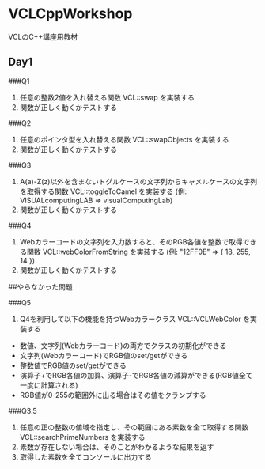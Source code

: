 VCLCppWorkshop
==============

VCLのC++講座用教材

Day1
--------------
###Q1
1. 任意の整数2値を入れ替える関数 VCL::swap を実装する
2. 関数が正しく動くかテストする

###Q2
1. 任意のポインタ型を入れ替える関数 VCL::swapObjects を実装する
2. 関数が正しく動くかテストする

###Q3
1. A(a)-Z(z)以外を含まないトグルケースの文字列からキャメルケースの文字列を取得する関数 VCL::toggleToCamel を実装する 
   (例: VISUALcomputingLAB => visualComputingLab)
2. 関数が正しく動くかテストする

###Q4
1. Webカラーコードの文字列を入力数すると、そのRGB各値を整数で取得できる関数 VCL::webColorFromString を実装する
   (例: "12FF0E" => { 18, 255, 14 })
2. 関数が正しく動くかテストする

##やらなかった問題

###Q5
1. Q4を利用して以下の機能を持つWebカラークラス VCL::VCLWebColor を実装する

* 数値、文字列(Webカラーコード)の両方でクラスの初期化ができる
* 文字列(Webカラーコード)でRGB値のset/getができる
* 整数値でRGB値のset/getができる
* 演算子+でRGB各値の加算、演算子-でRGB各値の減算ができる(RGB値全て一度に計算される)
* RGB値が0-255の範囲外に出る場合はその値をクランプする

###Q3.5
1. 任意の正の整数の値域を指定し、その範囲にある素数を全て取得する関数 VCL::searchPrimeNumbers を実装する
2. 素数が存在しない場合は、そのことがわかるような結果を返す
3. 取得した素数を全てコンソールに出力する



